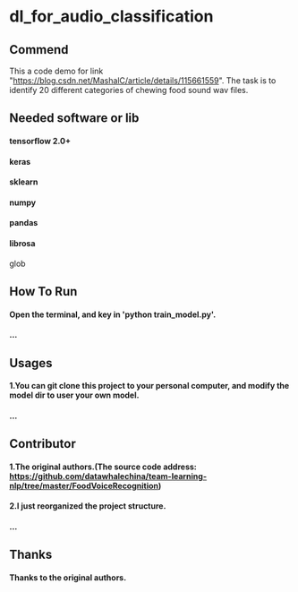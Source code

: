 # dl_for_audio_classification

## Commend
This a code demo for link "https://blog.csdn.net/MashalC/article/details/115661559".
The task is to identify 20 different categories of chewing food sound wav files.

## Needed software or lib
#### tensorflow 2.0+
#### keras
#### sklearn
#### numpy
#### pandas
#### librosa
glob

## How To Run
#### Open the terminal, and key in 'python train_model.py'.
#### ...

## Usages
#### 1.You can git clone this project to your personal computer, and modify the model dir to user your own model.
#### ...

## Contributor
#### 1.The original authors.(The source code address: https://github.com/datawhalechina/team-learning-nlp/tree/master/FoodVoiceRecognition)
#### 2.I just reorganized the project structure.
#### ...

## Thanks
#### Thanks to the original authors.
